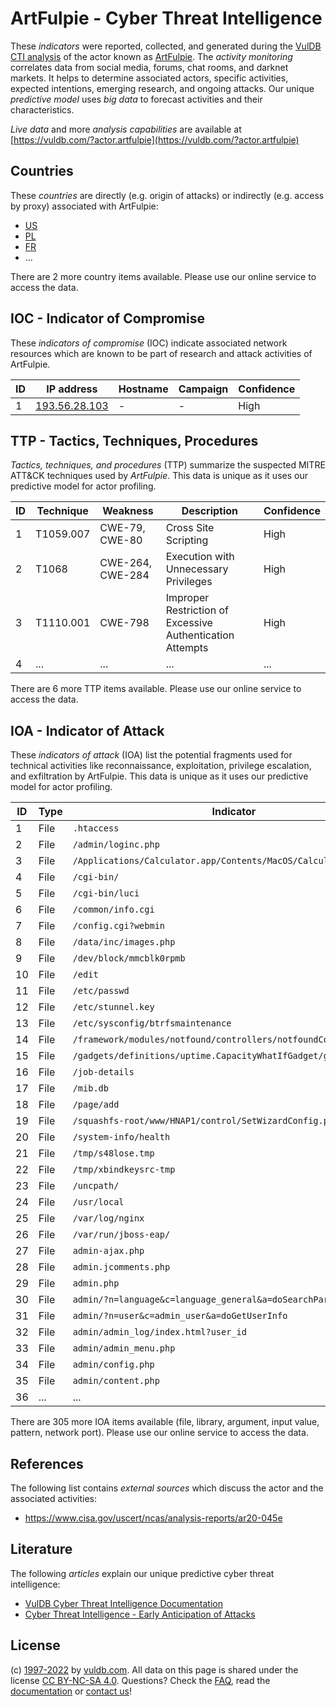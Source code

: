 # ArtFulpie - Cyber Threat Intelligence

These _indicators_ were reported, collected, and generated during the [VulDB CTI analysis](https://vuldb.com/?kb.cti) of the actor known as [ArtFulpie](https://vuldb.com/?actor.artfulpie). The _activity monitoring_ correlates data from social media, forums, chat rooms, and darknet markets. It helps to determine associated actors, specific activities, expected intentions, emerging research, and ongoing attacks. Our unique _predictive model_ uses _big data_ to forecast activities and their characteristics.

_Live data_ and more _analysis capabilities_ are available at [https://vuldb.com/?actor.artfulpie](https://vuldb.com/?actor.artfulpie)

## Countries

These _countries_ are directly (e.g. origin of attacks) or indirectly (e.g. access by proxy) associated with ArtFulpie:

* [US](https://vuldb.com/?country.us)
* [PL](https://vuldb.com/?country.pl)
* [FR](https://vuldb.com/?country.fr)
* ...

There are 2 more country items available. Please use our online service to access the data.

## IOC - Indicator of Compromise

These _indicators of compromise_ (IOC) indicate associated network resources which are known to be part of research and attack activities of ArtFulpie.

ID | IP address | Hostname | Campaign | Confidence
-- | ---------- | -------- | -------- | ----------
1 | [193.56.28.103](https://vuldb.com/?ip.193.56.28.103) | - | - | High

## TTP - Tactics, Techniques, Procedures

_Tactics, techniques, and procedures_ (TTP) summarize the suspected MITRE ATT&CK techniques used by _ArtFulpie_. This data is unique as it uses our predictive model for actor profiling.

ID | Technique | Weakness | Description | Confidence
-- | --------- | -------- | ----------- | ----------
1 | T1059.007 | CWE-79, CWE-80 | Cross Site Scripting | High
2 | T1068 | CWE-264, CWE-284 | Execution with Unnecessary Privileges | High
3 | T1110.001 | CWE-798 | Improper Restriction of Excessive Authentication Attempts | High
4 | ... | ... | ... | ...

There are 6 more TTP items available. Please use our online service to access the data.

## IOA - Indicator of Attack

These _indicators of attack_ (IOA) list the potential fragments used for technical activities like reconnaissance, exploitation, privilege escalation, and exfiltration by ArtFulpie. This data is unique as it uses our predictive model for actor profiling.

ID | Type | Indicator | Confidence
-- | ---- | --------- | ----------
1 | File | `.htaccess` | Medium
2 | File | `/admin/loginc.php` | High
3 | File | `/Applications/Calculator.app/Contents/MacOS/Calculator` | High
4 | File | `/cgi-bin/` | Medium
5 | File | `/cgi-bin/luci` | High
6 | File | `/common/info.cgi` | High
7 | File | `/config.cgi?webmin` | High
8 | File | `/data/inc/images.php` | High
9 | File | `/dev/block/mmcblk0rpmb` | High
10 | File | `/edit` | Low
11 | File | `/etc/passwd` | Medium
12 | File | `/etc/stunnel.key` | High
13 | File | `/etc/sysconfig/btrfsmaintenance` | High
14 | File | `/framework/modules/notfound/controllers/notfoundController.php` | High
15 | File | `/gadgets/definitions/uptime.CapacityWhatIfGadget/getmetrics.php` | High
16 | File | `/job-details` | Medium
17 | File | `/mib.db` | Low
18 | File | `/page/add` | Medium
19 | File | `/squashfs-root/www/HNAP1/control/SetWizardConfig.php` | High
20 | File | `/system-info/health` | High
21 | File | `/tmp/s48lose.tmp` | High
22 | File | `/tmp/xbindkeysrc-tmp` | High
23 | File | `/uncpath/` | Medium
24 | File | `/usr/local` | Medium
25 | File | `/var/log/nginx` | High
26 | File | `/var/run/jboss-eap/` | High
27 | File | `admin-ajax.php` | High
28 | File | `admin.jcomments.php` | High
29 | File | `admin.php` | Medium
30 | File | `admin/?n=language&c=language_general&a=doSearchParameter` | High
31 | File | `admin/?n=user&c=admin_user&a=doGetUserInfo` | High
32 | File | `admin/admin_log/index.html?user_id` | High
33 | File | `admin/admin_menu.php` | High
34 | File | `admin/config.php` | High
35 | File | `admin/content.php` | High
36 | ... | ... | ...

There are 305 more IOA items available (file, library, argument, input value, pattern, network port). Please use our online service to access the data.

## References

The following list contains _external sources_ which discuss the actor and the associated activities:

* https://www.cisa.gov/uscert/ncas/analysis-reports/ar20-045e

## Literature

The following _articles_ explain our unique predictive cyber threat intelligence:

* [VulDB Cyber Threat Intelligence Documentation](https://vuldb.com/?kb.cti)
* [Cyber Threat Intelligence - Early Anticipation of Attacks](https://www.scip.ch/en/?labs.20201022)

## License

(c) [1997-2022](https://vuldb.com/?kb.changelog) by [vuldb.com](https://vuldb.com/?kb.about). All data on this page is shared under the license [CC BY-NC-SA 4.0](https://creativecommons.org/licenses/by-nc-sa/4.0/). Questions? Check the [FAQ](https://vuldb.com/?kb.faq), read the [documentation](https://vuldb.com/?kb) or [contact us](https://vuldb.com/?contact)!
